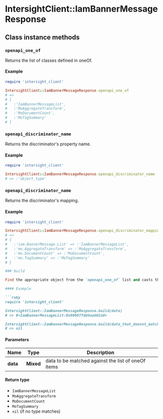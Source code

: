 # IntersightClient::IamBannerMessageResponse

## Class instance methods

### `openapi_one_of`

Returns the list of classes defined in oneOf.

#### Example

```ruby
require 'intersight_client'

IntersightClient::IamBannerMessageResponse.openapi_one_of
# =>
# [
#   :'IamBannerMessageList',
#   :'MoAggregateTransform',
#   :'MoDocumentCount',
#   :'MoTagSummary'
# ]
```

### `openapi_discriminator_name`

Returns the discriminator's property name.

#### Example

```ruby
require 'intersight_client'

IntersightClient::IamBannerMessageResponse.openapi_discriminator_name
# => :'object_type'
```

### `openapi_discriminator_name`

Returns the discriminator's mapping.

#### Example

```ruby
require 'intersight_client'

IntersightClient::IamBannerMessageResponse.openapi_discriminator_mapping
# =>
# {
#   :'iam.BannerMessage.List' => :'IamBannerMessageList',
#   :'mo.AggregateTransform' => :'MoAggregateTransform',
#   :'mo.DocumentCount' => :'MoDocumentCount',
#   :'mo.TagSummary' => :'MoTagSummary'
# }

### build

Find the appropriate object from the `openapi_one_of` list and casts the data into it.

#### Example

```ruby
require 'intersight_client'

IntersightClient::IamBannerMessageResponse.build(data)
# => #<IamBannerMessageList:0x00007fdd4aab02a0>

IntersightClient::IamBannerMessageResponse.build(data_that_doesnt_match)
# => nil
```

#### Parameters

| Name | Type | Description |
| ---- | ---- | ----------- |
| **data** | **Mixed** | data to be matched against the list of oneOf items |

#### Return type

- `IamBannerMessageList`
- `MoAggregateTransform`
- `MoDocumentCount`
- `MoTagSummary`
- `nil` (if no type matches)


